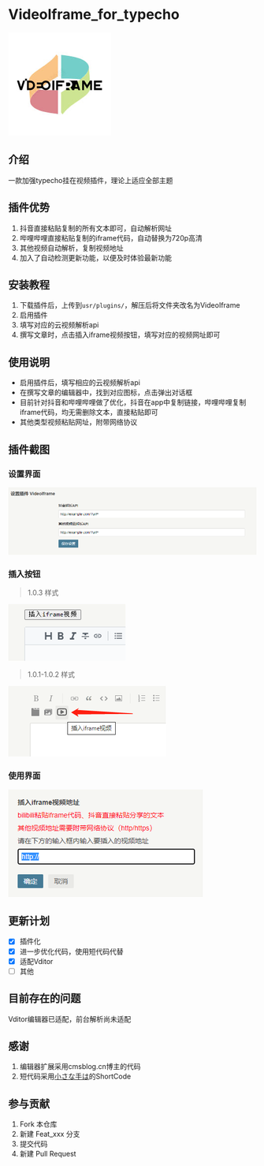 # VideoIframe_for_typecho

![](https://github.com/isSuperman/VideoIframe_for_typecho/raw/main/assets/logo.jpg)

## 介绍
一款加强typecho挂在视频插件，理论上适应全部主题

## 插件优势

 1. 抖音直接粘贴复制的所有文本即可，自动解析网址
 2. 哔哩哔哩直接粘贴复制的iframe代码，自动替换为720p高清
 3. 其他视频自动解析，复制视频地址
 4. 加入了自动检测更新功能，以便及时体验最新功能


## 安装教程
 1. 下载插件后，上传到`usr/plugins/`，解压后将文件夹改名为VideoIframe
 2. 启用插件
 3. 填写对应的云视频解析api
 4. 撰写文章时，点击插入iframe视频按钮，填写对应的视频网址即可

## 使用说明
- 启用插件后，填写相应的云视频解析api
- 在撰写文章的编辑器中，找到对应图标，点击弹出对话框
- 目前针对抖音和哔哩哔哩做了优化，抖音在app中复制链接，哔哩哔哩复制iframe代码，均无需删除文本，直接粘贴即可
- 其他类型视频粘贴网址，附带网络协议

## 插件截图
### 设置界面
![设置界面](https://github.com/isSuperman/VideoIframe_for_typecho/raw/main/assets/iframesetting.png)

### 插入按钮
> 1.0.3 样式

![插入按钮](https://github.com/isSuperman/VideoIframe_for_typecho/raw/main/assets/iframebtn2.png)

> 1.0.1-1.0.2 样式

![插入按钮](https://github.com/isSuperman/VideoIframe_for_typecho/raw/main/assets/iframebtn.png)

### 使用界面
![使用界面](https://github.com/isSuperman/VideoIframe_for_typecho/raw/main/assets/iframepanel.png)

## 更新计划
- [x] 插件化
- [x] 进一步优化代码，使用短代码代替
- [x] 适配Vditor 
- [ ] 其他

## 目前存在的问题
Vditor编辑器已适配，前台解析尚未适配

## 感谢
1. 编辑器扩展采用cmsblog.cn博主的代码
2. 短代码采用[小さな手は](https://www.littlehands.site/)的ShortCode

## 参与贡献

1.  Fork 本仓库
2.  新建 Feat_xxx 分支
3.  提交代码
4.  新建 Pull Request
